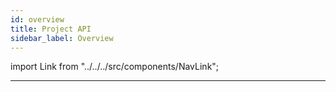 ```yaml
---
id: overview
title: Project API
sidebar_label: Overview
---
```


import Link from "../../../src/components/NavLink";

<Link href="/components/project-api/getting-styles" title="How to Get Component Styles" />
<Link href="/components/project-api/getting-theme" title="How to Get the Project Theme" />

---
